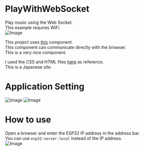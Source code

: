# PlayWithWebSocket

Play music using the Web Socket.   
This example requires WiFi.   
![Image](https://github.com/user-attachments/assets/2d6a6619-d9fd-4e6c-ac0f-ed0611a0097a)

This project uses [this](https://github.com/Molorius/esp32-websocket) component.   
This component can communicate directly with the browser.   
This is a very nice component.   

I used the CSS and HTML files [here](https://www.webdesignleaves.com/pr/jquery/js-audio-player.html) as reference.   
This is a Japanese site.   

# Application Setting
![Image](https://github.com/user-attachments/assets/81884f66-c4fb-4d74-a45c-15249088d7bf)
![Image](https://github.com/user-attachments/assets/3e107805-0be8-4c7e-92ec-745a48d948e2)

# How to use
Open a browser and enter the ESP32 IP address in the address bar.   
You can use ```esp32-server.local``` instead of the IP address.   
![Image](https://github.com/user-attachments/assets/9948d75f-2097-4281-a72d-f1112af753aa)
